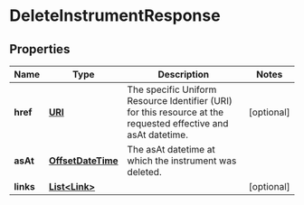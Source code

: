 

# DeleteInstrumentResponse

## Properties

Name | Type | Description | Notes
------------ | ------------- | ------------- | -------------
**href** | [**URI**](URI.md) | The specific Uniform Resource Identifier (URI) for this resource at the requested effective and asAt datetime. |  [optional]
**asAt** | [**OffsetDateTime**](OffsetDateTime.md) | The asAt datetime at which the instrument was deleted. | 
**links** | [**List&lt;Link&gt;**](Link.md) |  |  [optional]



